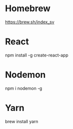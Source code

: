 # Homebrew
https://brew.sh/index_sv

# React
npm install -g create-react-app

# Nodemon
npm i nodemon -g

# Yarn
brew install yarn